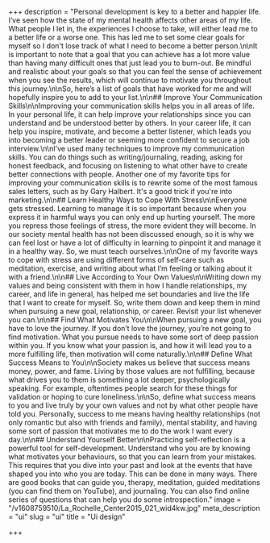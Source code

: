 +++
description = "Personal development is key to a better and happier life. I’ve seen how the state of my mental health affects other areas of my life. What people I let in, the experiences I choose to take, will either lead me to a better life or a worse one. This has led me to set some clear goals for myself so I don't lose track of what I need to become a better person.\n\nIt is important to note that a goal that you can achieve has a lot more value than having many difficult ones that just lead you to burn-out. Be mindful and realistic about your goals so that you can feel the sense of achievement when you see the results, which will continue to motivate you throughout this journey.\n\nSo, here’s a list of goals that have worked for me and will hopefully inspire you to add to your list.\n\n## Improve Your Communication Skills\n\nImproving your communication skills helps you in all areas of life. In your personal life, it can help improve your relationships since you can understand and be understood better by others. In your career life, it can help you inspire, motivate, and become a better listener, which leads you into becoming a better leader or seeming more confident to secure a job interview.\n\nI’ve used many techniques to improve my communication skills. You can do things such as writing/journaling, reading, asking for honest feedback, and focusing on listening to what other have to create better connections with people. Another one of my favorite tips for improving your communication skills is to rewrite some of the most famous sales letters, such as by Gary Halbert. It's a good trick if you're into marketing.\n\n## Learn Healthy Ways to Cope With Stress\n\nEveryone gets stressed. Learning to manage it is so important because when you express it in harmful ways you can only end up hurting yourself. The more you repress those feelings of stress, the more evident they will become. In our society mental health has not been discussed enough, so it is why we can feel lost or have a lot of difficulty in learning to pinpoint it and manage it in a healthy way. So, we must teach ourselves.\n\nOne of my favorite ways to cope with stress are using different forms of self-care such as meditation, exercise, and writing about what I’m feeling or talking about it with a friend.\n\n## Live According to Your Own Values\n\nWriting down my values and being consistent with them in how I handle relationships, my career, and life in general, has helped me set boundaries and live the life that I want to create for myself. So, write them down and keep them in mind when pursuing a new goal, relationship, or career. Revisit your list whenever you can.\n\n## Find What Motivates You\n\nWhen pursuing a new goal, you have to love the journey. If you don’t love the journey, you’re not going to find motivation. What you pursue needs to have some sort of deep passion within you. If you know what your passion is, and how it will lead you to a more fulfilling life, then motivation will come naturally.\n\n## Define What Success Means to You\n\nSociety makes us believe that success means money, power, and fame. Living by those values are not fulfilling, because what drives you to them is something a lot deeper, psychologically speaking. For example, oftentimes people search for these things for validation or hoping to cure loneliness.\n\nSo, define what success means to you and live truly by your own values and not by what other people have told you. Personally, success to me means having healthy relationships (not only romantic but also with friends and family), mental stability, and having some sort of passion that motivates me to do the work I want every day.\n\n## Understand Yourself Better\n\nPracticing self-reflection is a powerful tool for self-development. Understand who you are by knowing what motivates your behaviours, so that you can learn from your mistakes. This requires that you dive into your past and look at the events that have shaped you into who you are today. This can be done in many ways. There are good books that can guide you, therapy, meditation, guided meditations (you can find them on YouTube), and journaling. You can also find online series of questions that can help you do some introspection."
image = "/v1608759510/La_Rochelle_Center2015_021_wid4kw.jpg"
meta_description = "ui"
slug = "ui"
title = "Ui design"

+++
